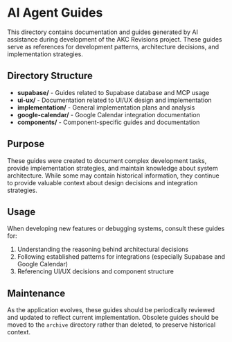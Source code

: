 # AI Agent Guides

This directory contains documentation and guides generated by AI assistance during development of the AKC Revisions project. These guides serve as references for development patterns, architecture decisions, and implementation strategies.

## Directory Structure

- **supabase/** - Guides related to Supabase database and MCP usage
- **ui-ux/** - Documentation related to UI/UX design and implementation
- **implementation/** - General implementation plans and analysis
- **google-calendar/** - Google Calendar integration documentation
- **components/** - Component-specific guides and documentation

## Purpose

These guides were created to document complex development tasks, provide implementation strategies, and maintain knowledge about system architecture. While some may contain historical information, they continue to provide valuable context about design decisions and integration strategies.

## Usage

When developing new features or debugging systems, consult these guides for:

1. Understanding the reasoning behind architectural decisions
2. Following established patterns for integrations (especially Supabase and Google Calendar)
3. Referencing UI/UX decisions and component structure

## Maintenance

As the application evolves, these guides should be periodically reviewed and updated to reflect current implementation. Obsolete guides should be moved to the `archive` directory rather than deleted, to preserve historical context.
